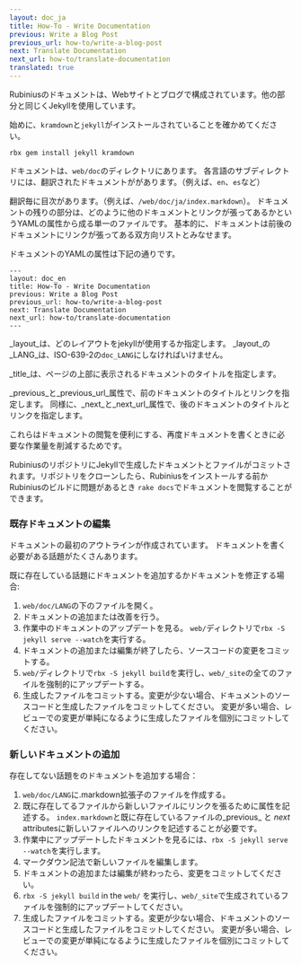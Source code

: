 ```yaml
---
layout: doc_ja
title: How-To - Write Documentation
previous: Write a Blog Post
previous_url: how-to/write-a-blog-post
next: Translate Documentation
next_url: how-to/translate-documentation
translated: true
---
```


Rubiniusのドキュメントは、Webサイトとブログで構成されています。他の部分と同じくJekyllを使用しています。

始めに、`kramdown`と`jekyll`がインストールされていることを確かめてください。

    rbx gem install jekyll kramdown

ドキュメントは、`web/doc`のディレクトリにあります。
各言語のサブディレクトリには、翻訳されたドキュメントががあります。（例えば、`en`、`es`など）

翻訳毎に目次があります。（例えば、`/web/doc/ja/index.markdown`）。
ドキュメントの残りの部分は、どのように他のドキュメントとリンクが張ってあるかというYAMLの属性から成る単一のファイルです。
基本的に、ドキュメントは前後のドキュメントにリンクが張ってある双方向リストとみなせます。

ドキュメントのYAMLの属性は下記の通りです。

    ---
    layout: doc_en
    title: How-To - Write Documentation
    previous: Write a Blog Post
    previous_url: how-to/write-a-blog-post
    next: Translate Documentation
    next_url: how-to/translate-documentation
    ---

_layout_は、どのレイアウトをjekyllが使用するか指定します。
_layout_の_LANG_は、ISO-639-2の`doc_LANG`にしなければいけません。

_title_は、ページの上部に表示されるドキュメントのタイトルを指定します。

_previous_と_previous\_url_属性で、前のドキュメントのタイトルとリンクを指定します。
同様に、_next_と_next\_url_属性で、後のドキュメントのタイトルとリンクを指定します。

これらはドキュメントの閲覧を便利にする、再度ドキュメントを書くときに必要な作業量を削減するためです。

RubiniusのリポジトリにJekyllで生成したドキュメントとファイルがコミットされます。リポジトリをクローンしたら、Rubiniusをインストールする前かRubiniusのビルドに問題があるとき
`rake docs`でドキュメントを閲覧することができます。

### 既存ドキュメントの編集

ドキュメントの最初のアウトラインが作成されています。
ドキュメントを書く必要がある話題がたくさんあります。

既に存在している話題にドキュメントを追加するかドキュメントを修正する場合:

1. `web/doc/LANG`の下のファイルを開く。
1. ドキュメントの追加または改善を行う。
1. 作業中のドキュメントのアップデートを見る。
  `web/`ディレクトリで`rbx -S jekyll serve --watch`を実行する。
1. ドキュメントの追加または編集が終了したら、ソースコードの変更をコミットする。
1. `web/`ディレクトリで`rbx -S jekyll build`を実行し、`web/_site`の全てのファイルを強制的にアップデートする。
1. 生成したファイルをコミットする。変更が少ない場合、ドキュメントのソースコードと生成したファイルをコミットしてください。
   変更が多い場合、レビューでの変更が単純になるように生成したファイルを個別にコミットしてください。

### 新しいドキュメントの追加

存在してない話題をのドキュメントを追加する場合：

1. `web/doc/LANG`に.markdown拡張子のファイルを作成する。
1. 既に存在してるファイルから新しいファイルにリンクを張るために属性を記述する。
`index.markdown`と既に存在しているファイルの_previous_ と _next_ attributesに新しいファイルへのリンクを記述することが必要です。
1. 作業中にアップデートしたドキュメントを見るには、`rbx -S jekyll serve --watch`を実行します。
1. マークダウン記法で新しいファイルを編集します。
1. ドキュメントの追加または編集が終わったら、変更をコミットしてください。
1. `rbx -S jekyll build` in the `web/` を実行し、`web/_site`で生成されているファイルを強制的にアップデートしてください。
1. 生成したファイルをコミットする。変更が少ない場合、ドキュメントのソースコードと生成したファイルをコミットしてください。
   変更が多い場合、レビューでの変更が単純になるように生成したファイルを個別にコミットしてください。
